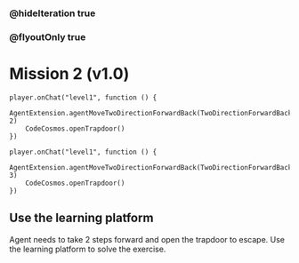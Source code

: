 ### @hideIteration true
### @flyoutOnly true
# Mission 2 (v1.0)

```blocks
player.onChat("level1", function () {
    AgentExtension.agentMoveTwoDirectionForwardBack(TwoDirectionForwardBack.Forward, 2)
    CodeCosmos.openTrapdoor()
})

```

```template
player.onChat("level1", function () {
    AgentExtension.agentMoveTwoDirectionForwardBack(TwoDirectionForwardBack.Back, 3)
    CodeCosmos.openTrapdoor()
})

```

## Use the learning platform
Agent needs to take 2 steps forward and open the trapdoor to escape.
Use the learning platform to solve the exercise.